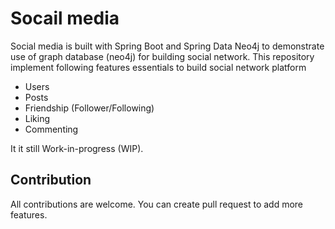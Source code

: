 # Socail media

Social media is built with Spring Boot and Spring Data Neo4j to demonstrate use of graph database (neo4j) for building social network.
This repository implement following features essentials to build social network platform 

- Users
- Posts
- Friendship (Follower/Following)
- Liking
- Commenting


It it still Work-in-progress (WIP).

## Contribution
All contributions are welcome. You can create pull request to add more features.


